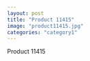 ```yaml
---
layout: post
title: "Product 11415"
image: "product11415.jpg"
categories: "category1"
---
```

Product 11415
